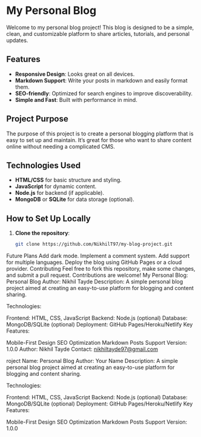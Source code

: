# My Personal Blog

Welcome to my personal blog project! This blog is designed to be a simple, clean, and customizable platform to share articles, tutorials, and personal updates.

## Features

- **Responsive Design**: Looks great on all devices.
- **Markdown Support**: Write your posts in markdown and easily format them.
- **SEO-friendly**: Optimized for search engines to improve discoverability.
- **Simple and Fast**: Built with performance in mind.

## Project Purpose

The purpose of this project is to create a personal blogging platform that is easy to set up and maintain. It’s great for those who want to share content online without needing a complicated CMS.

## Technologies Used

- **HTML/CSS** for basic structure and styling.
- **JavaScript** for dynamic content.
- **Node.js** for backend (if applicable).
- **MongoDB** or **SQLite** for data storage (optional).

## How to Set Up Locally

1. **Clone the repository**:
   ```bash
   git clone https://github.com/NikhilT97/my-blog-project.git

Future Plans
Add dark mode.
Implement a comment system.
Add support for multiple languages.
Deploy the blog using GitHub Pages or a cloud provider.
Contributing
Feel free to fork this repository, make some changes, and submit a pull request. Contributions are welcome!
My Personal Blog: Personal Blog Author: Nikhil Tayde Description: A simple personal blog project aimed at creating an easy-to-use platform for blogging and content sharing.

Technologies:

Frontend: HTML, CSS, JavaScript
Backend: Node.js (optional)
Database: MongoDB/SQLite (optional)
Deployment: GitHub Pages/Heroku/Netlify
Key Features:

Mobile-First Design
SEO Optimization
Markdown Posts Support
Version: 1.0.0
Author: Nikhil Tayde
Contact: nikhiltayde97@gmail.com

roject Name: Personal Blog Author: Your Name Description: A simple personal blog project aimed at creating an easy-to-use platform for blogging and content sharing.

Technologies:

Frontend: HTML, CSS, JavaScript
Backend: Node.js (optional)
Database: MongoDB/SQLite (optional)
Deployment: GitHub Pages/Heroku/Netlify
Key Features:

Mobile-First Design
SEO Optimization
Markdown Posts Support
Version: 1.0.0
